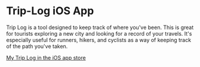 # Trip-Log iOS App
Trip Log is a tool designed to keep track of where you've been. This is great for tourists exploring a new city and looking for a record of your travels. It's especially useful for runners, hikers, and cyclists as a way of keeping track of the path you've taken.

<a href="https://itunes.apple.com/us/app/my-trip-log/id483070201?mt=8">My Trip Log in the iOS app store</a>
